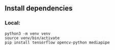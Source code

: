 ## Install dependencies
### Local:
```
python3 -m venv venv
source venv/bin/activate
pip install tensorflow opencv-python mediapipe
```